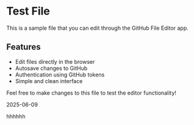 # Test File

This is a sample file that you can edit through the GitHub File Editor app.

## Features
- Edit files directly in the browser
- Autosave changes to GitHub
- Authentication using GitHub tokens
- Simple and clean interface

Feel free to make changes to this file to test the editor functionality!

2025-06-09

hhhhhh 
